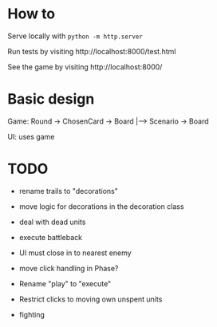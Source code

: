 
# How to

Serve locally with `python -m http.server`

Run tests by visiting http://localhost:8000/test.html

See the game by visiting http://localhost:8000/


# Basic design



Game:
   Round -> ChosenCard -> Board
       |--> Scenario   -> Board

UI: uses game

# TODO

 - rename trails to "decorations"
 - move logic for decorations in the decoration class
 - deal with dead units
 - execute battleback
 - UI must close in to nearest enemy

 - move click handling in Phase?
 

 - Rename "play" to "execute"
 - Restrict clicks to moving own unspent units 
 - fighting
 